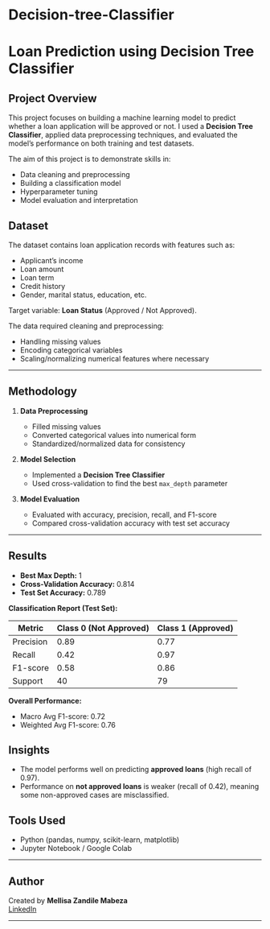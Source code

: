 # Decision-tree-Classifier
# Loan Prediction using Decision Tree Classifier

## Project Overview
This project focuses on building a machine learning model to predict whether a loan application will be approved or not. I used a **Decision Tree Classifier**, applied data preprocessing techniques, and evaluated the model’s performance on both training and test datasets.  

The aim of this project is to demonstrate skills in:
- Data cleaning and preprocessing
- Building a classification model
- Hyperparameter tuning
- Model evaluation and interpretation

## Dataset
The dataset contains loan application records with features such as:
- Applicant’s income
- Loan amount
- Loan term
- Credit history
- Gender, marital status, education, etc.

Target variable: **Loan Status** (Approved / Not Approved).  

The data required cleaning and preprocessing:
- Handling missing values
- Encoding categorical variables
- Scaling/normalizing numerical features where necessary

---

## Methodology
1. **Data Preprocessing**
   - Filled missing values
   - Converted categorical values into numerical form
   - Standardized/normalized data for consistency

2. **Model Selection**
   - Implemented a **Decision Tree Classifier**
   - Used cross-validation to find the best `max_depth` parameter

3. **Model Evaluation**
   - Evaluated with accuracy, precision, recall, and F1-score
   - Compared cross-validation accuracy with test set accuracy

---

## Results
- **Best Max Depth:** 1  
- **Cross-Validation Accuracy:** 0.814  
- **Test Set Accuracy:** 0.789  

**Classification Report (Test Set):**

| Metric         | Class 0 (Not Approved) | Class 1 (Approved) |
|----------------|-------------------------|---------------------|
| Precision      | 0.89                   | 0.77                |
| Recall         | 0.42                   | 0.97                |
| F1-score       | 0.58                   | 0.86                |
| Support        | 40                     | 79                  |

**Overall Performance:**
- Macro Avg F1-score: 0.72  
- Weighted Avg F1-score: 0.76  


## Insights
- The model performs well on predicting **approved loans** (high recall of 0.97).  
- Performance on **not approved loans** is weaker (recall of 0.42), meaning some non-approved cases are misclassified.  
 

## Tools Used
- Python (pandas, numpy, scikit-learn, matplotlib)
- Jupyter Notebook / Google Colab

---

## Author
Created by **Mellisa Zandile Mabeza**  
[LinkedIn](http://www.linkedin.com/in/mellisa-z-mabeza25)

---
